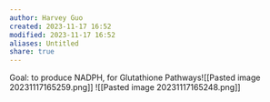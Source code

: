 ```yaml
---
author: Harvey Guo
created: 2023-11-17 16:52
modified: 2023-11-17 16:52
aliases: Untitled
share: true
---
```


Goal: to produce NADPH, for Glutathione Pathways![[Pasted image 20231117165259.png]]
![[Pasted image 20231117165248.png]]